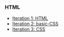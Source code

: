 ### HTML
- [Iteration 1: HTML](https://damaloonazhret.github.io/internship/HTML/)
- [Iteration 2: basic-CSS](https://damaloonazhret.github.io/internship/basic-CSS/)
- [Iteration 3: CSS](https://damaloonazhret.github.io/internship/CSS/)
